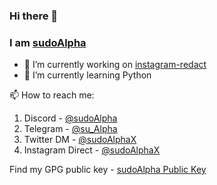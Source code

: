 ### Hi there 👋
### I am [sudoAlpha](https://github.com/sudoAlphaX)

- 🔭 I’m currently working on [instagram-redact](https://github.com/sudoAlphaX/instagram-redact)
- 🌱 I’m currently learning Python

📫 How to reach me:
  1. Discord - [@sudoAlpha](https://discord.com/users/705624271308849224)
  2. Telegram - [@su_Alpha](https://t.me/su_alpha)
  3. Twitter DM - [@sudoAlphaX](https://x.com/sudoAlphaX)
  4. Instagram Direct - [@sudoAlphaX](https://www.instagram.com/sudoAlphaX)

Find my GPG public key - [sudoAlpha Public Key](https://raw.githubusercontent.com/sudoAlphaX/sudoAlphaX/main/sudoAlpha.asc)
 
<!--
- 👯 I’m looking to collaborate on ...
- 🤔 I’m looking for help with ...
- 💬 Ask me about ...
- 😄 Pronouns: ...
- ⚡ Fun fact: ...
-->
